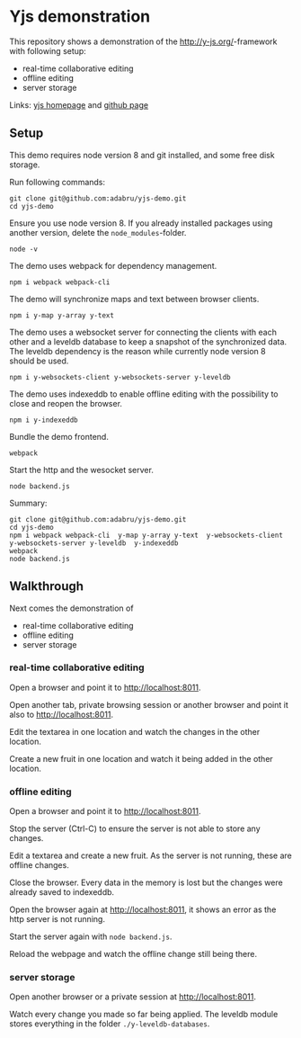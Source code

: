 
# Yjs demonstration

This repository shows a demonstration of the <http://y-js.org/>-framework with following setup:

- real-time collaborative editing
- offline editing
- server storage

Links:  [yjs homepage](http://y-js.org/) and [github page](https://github.com/y-js/yjs/)


## Setup

This demo requires node version 8 and git installed, and some free disk storage.

Run following commands:

```
git clone git@github.com:adabru/yjs-demo.git
cd yjs-demo
```

Ensure you use node version 8. If you already installed packages using another version, delete the `node_modules`-folder.

```
node -v
```

The demo uses webpack for dependency management.

```
npm i webpack webpack-cli
```

The demo will synchronize maps and text between browser clients.

```
npm i y-map y-array y-text
```

The demo uses a websocket server for connecting the clients with each other and a leveldb database to keep a snapshot of the synchronized data. The leveldb dependency is the reason while currently node version 8 should be used.

```
npm i y-websockets-client y-websockets-server y-leveldb
```

The demo uses indexeddb to enable offline editing with the possibility to close and reopen the browser.

```
npm i y-indexeddb
```

Bundle the demo frontend.

```
webpack
```

Start the http and the wesocket server.

```
node backend.js
```

Summary:

```
git clone git@github.com:adabru/yjs-demo.git
cd yjs-demo
npm i webpack webpack-cli  y-map y-array y-text  y-websockets-client y-websockets-server y-leveldb  y-indexeddb
webpack
node backend.js
```

## Walkthrough

Next comes the demonstration of

- real-time collaborative editing
- offline editing
- server storage


### real-time collaborative editing

Open a browser and point it to <http://localhost:8011>.

Open another tab, private browsing session or another browser and point it also to <http://localhost:8011>.

Edit the textarea in one location and watch the changes in the other location.

Create a new fruit in one location and watch it being added in the other location.


### offline editing

Open a browser and point it to <http://localhost:8011>.

Stop the server (Ctrl-C) to ensure the server is not able to store any changes.

Edit a textarea and create a new fruit. As the server is not running, these are offline changes.

Close the browser. Every data in the memory is lost but the changes were already saved to indexeddb.

Open the browser again at <http://localhost:8011>, it shows an error as the http server is not running.

Start the server again with `node backend.js`.

Reload the webpage and watch the offline change still being there.


### server storage

Open another browser or a private session at <http://localhost:8011>.

Watch every change you made so far being applied. The leveldb module stores everything in the folder `./y-leveldb-databases`.
